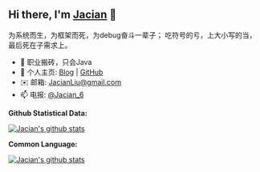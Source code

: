 ## Hi there, I'm [Jacian](https://blog.jacian.com) 👋

为系统而生，为框架而死，为debug奋斗一辈子； 吃符号的亏，上大小写的当，最后死在子需求上。

- 🌱 职业搬砖，只会Java
- 🏡 个人主页: <a href="https://blog.jacian.com/" target="_blank">Blog</a> | <a href="https://github.com/JacianLiu/" target="_blank">GitHub</a>
- ✉️ 邮箱: <a href="mailto:JacianLiu@gmail.com" target="_blank">JacianLiu@gmail.com</a>
- 📫 电报: <a href="https://t.me/jacian_6" target="_blank">@Jacian_6</a>

<!-- **Language:**  

<code><img height="20" src="https://img.jacian.com/note/img/20200826162122.png"></code> -->

**Github Statistical Data:**

<a href="https://blog.jacian.com">
  <img align="center" src="https://github-readme-stats.vercel.app/api?username=jacianliu&show_icons=true" alt="Jacian's github stats" />
</a>
<br/>

**Common Language:**

<a href="https://blog.jacian.com">
<img align="center" src="https://github-readme-stats.vercel.app/api/top-langs/?username=JacianLiu&hide_title=true&hide_border=true&layout=compact&theme=graywhite&locale=cn" alt="Jacian's github stats" />
</a>


<!--<a href="https://github.com/jacianliu/blog-source">
  <img align="center" src="https://github-readme-stats.vercel.app/api/pin/?username=jacianliu&repo=blog-source" />
</a> -->

